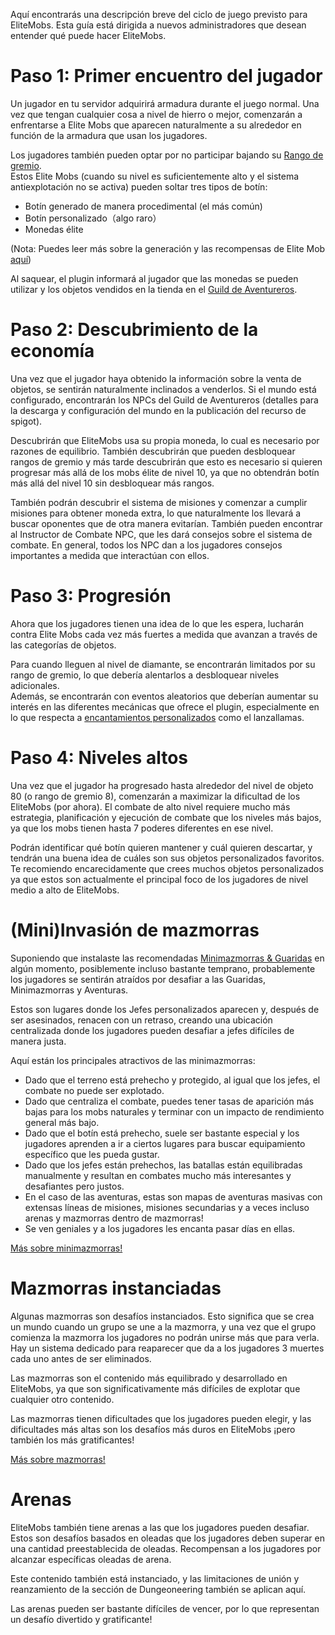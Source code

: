 Aquí encontrarás una descripción breve del ciclo de juego previsto para EliteMobs. Esta guía está dirigida a nuevos administradores que desean entender qué puede hacer EliteMobs.

# Paso 1: Primer encuentro del jugador
Un jugador en tu servidor adquirirá armadura durante el juego normal. Una vez que tengan cualquier cosa a nivel de hierro o mejor, comenzarán a enfrentarse a Elite Mobs que aparecen naturalmente a su alrededor en función de la armadura que usan los jugadores.

Los jugadores también pueden optar por no participar bajando su [Rango de gremio]($language$/elitemobs/adventurers_guild_world.md).
<br>Estos Elite Mobs (cuando su nivel es suficientemente alto y el sistema antiexplotación no se activa) pueden soltar tres tipos de botín:

* Botín generado de manera procedimental (el más común)
* Botín personalizado（algo raro）
* Monedas élite

(Nota: Puedes leer más sobre la generación y las recompensas de Elite Mob [aquí]($language$/elitemobs/spawning_tiers_loot.md))

Al saquear, el plugin informará al jugador que las monedas se pueden utilizar y los objetos vendidos en la tienda en el [Guild de Aventureros]($language$/elitemobs/adventurers_guild_world.md).

# Paso 2: Descubrimiento de la economía
Una vez que el jugador haya obtenido la información sobre la venta de objetos, se sentirán naturalmente inclinados a venderlos. Si el mundo está configurado, encontrarán los NPCs del Guild de Aventureros (detalles para la descarga y configuración del mundo en la publicación del recurso de spigot).

Descubrirán que EliteMobs usa su propia moneda, lo cual es necesario por razones de equilibrio. También descubrirán que pueden desbloquear rangos de gremio y más tarde descubrirán que esto es necesario si quieren progresar más allá de los mobs élite de nivel 10, ya que no obtendrán botín más allá del nivel 10 sin desbloquear más rangos.

También podrán descubrir el sistema de misiones y comenzar a cumplir misiones para obtener moneda extra, lo que naturalmente los llevará a buscar oponentes que de otra manera evitarían. También pueden encontrar al Instructor de Combate NPC, que les dará consejos sobre el sistema de combate. En general, todos los NPC dan a los jugadores consejos importantes a medida que interactúan con ellos.

# Paso 3: Progresión
Ahora que los jugadores tienen una idea de lo que les espera, lucharán contra Elite Mobs cada vez más fuertes a medida que avanzan a través de las categorías de objetos.

Para cuando lleguen al nivel de diamante, se encontrarán limitados por su rango de gremio, lo que debería alentarlos a desbloquear niveles adicionales.
<br>Además, se encontrarán con eventos aleatorios que deberían aumentar su interés en las diferentes mecánicas que ofrece el plugin, especialmente en lo que respecta a [encantamientos personalizados]($language$/elitemobs/custom_enchantments_list.md) como el lanzallamas.

# Paso 4: Niveles altos
Una vez que el jugador ha progresado hasta alrededor del nivel de objeto 80 (o rango de gremio 8), comenzarán a maximizar la dificultad de los EliteMobs (por ahora). El combate de alto nivel requiere mucho más estrategia, planificación y ejecución de combate que los niveles más bajos, ya que los mobs tienen hasta 7 poderes diferentes en ese nivel.

Podrán identificar qué botín quieren mantener y cuál quieren descartar, y tendrán una buena idea de cuáles son sus objetos personalizados favoritos. Te recomiendo encarecidamente que crees muchos objetos personalizados ya que estos son actualmente el principal foco de los jugadores de nivel medio a alto de EliteMobs.

# (Mini)Invasión de mazmorras
Suponiendo que instalaste las recomendadas [Minimazmorras & Guaridas]($language$/elitemobs/dungeons.md) en algún momento, posiblemente incluso bastante temprano, probablemente los jugadores se sentirán atraídos por desafiar a las Guaridas, Minimazmorras y Aventuras.

Estos son lugares donde los Jefes personalizados aparecen y, después de ser asesinados, renacen con un retraso, creando una ubicación centralizada donde los jugadores pueden desafiar a jefes difíciles de manera justa.

Aquí están los principales atractivos de las minimazmorras:

* Dado que el terreno está prehecho y protegido, al igual que los jefes, el combate no puede ser explotado.
* Dado que centraliza el combate, puedes tener tasas de aparición más bajas para los mobs naturales y terminar con un impacto de rendimiento general más bajo.
* Dado que el botín está prehecho, suele ser bastante especial y los jugadores aprenden a ir a ciertos lugares para buscar equipamiento específico que les pueda gustar.
* Dado que los jefes están prehechos, las batallas están equilibradas manualmente y resultan en combates mucho más interesantes y desafiantes pero justos.
* En el caso de las aventuras, estas son mapas de aventuras masivas con extensas líneas de misiones, misiones secundarias y a veces incluso arenas y mazmorras dentro de mazmorras!
* Se ven geniales y a los jugadores les encanta pasar días en ellas.

[Más sobre minimazmorras!]($language$/elitemobs/dungeons.md)

# Mazmorras instanciadas
Algunas mazmorras son desafíos instanciados. Esto significa que se crea un mundo cuando un grupo se une a la mazmorra, y una vez que el grupo comienza la mazmorra los jugadores no podrán unirse más que para verla.
<br>Hay un sistema dedicado para reaparecer que da a los jugadores 3 muertes cada uno antes de ser eliminados.

Las mazmorras son el contenido más equilibrado y desarrollado en EliteMobs, ya que son significativamente más difíciles de explotar que cualquier otro contenido.

Las mazmorras tienen dificultades que los jugadores pueden elegir, y las dificultades más altas son los desafíos más duros en EliteMobs ¡pero también los más gratificantes!

[Más sobre mazmorras!]($language$/elitemobs/dungeons.md)

# Arenas
EliteMobs también tiene arenas a las que los jugadores pueden desafiar. Estos son desafíos basados en oleadas que los jugadores deben superar en una cantidad preestablecida de oleadas. Recompensan a los jugadores por alcanzar específicas oleadas de arena.

Este contenido también está instanciado, y las limitaciones de unión y reanzamiento de la sección de Dungeoneering también se aplican aquí.

Las arenas pueden ser bastante difíciles de vencer, por lo que representan un desafío divertido y gratificante!